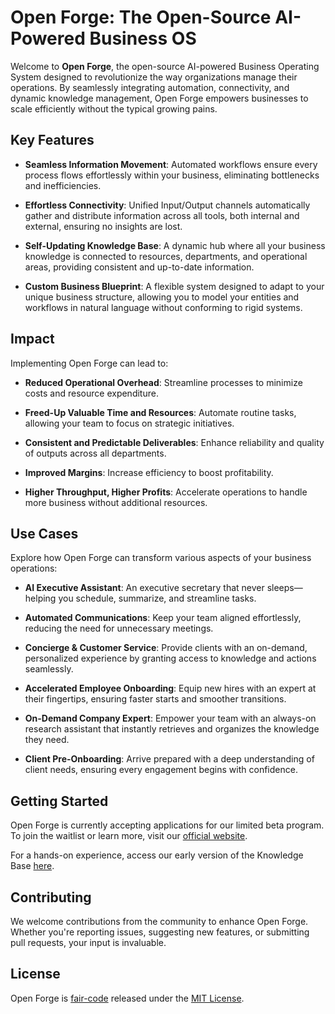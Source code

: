 # Open Forge: The Open-Source AI-Powered Business OS

Welcome to **Open Forge**, the open-source AI-powered Business Operating System designed to revolutionize the way organizations manage their operations. By seamlessly integrating automation, connectivity, and dynamic knowledge management, Open Forge empowers businesses to scale efficiently without the typical growing pains.

## Key Features

- **Seamless Information Movement**: Automated workflows ensure every process flows effortlessly within your business, eliminating bottlenecks and inefficiencies.

- **Effortless Connectivity**: Unified Input/Output channels automatically gather and distribute information across all tools, both internal and external, ensuring no insights are lost.

- **Self-Updating Knowledge Base**: A dynamic hub where all your business knowledge is connected to resources, departments, and operational areas, providing consistent and up-to-date information.

- **Custom Business Blueprint**: A flexible system designed to adapt to your unique business structure, allowing you to model your entities and workflows in natural language without conforming to rigid systems.

## Impact

Implementing Open Forge can lead to:

- **Reduced Operational Overhead**: Streamline processes to minimize costs and resource expenditure.

- **Freed-Up Valuable Time and Resources**: Automate routine tasks, allowing your team to focus on strategic initiatives.

- **Consistent and Predictable Deliverables**: Enhance reliability and quality of outputs across all departments.

- **Improved Margins**: Increase efficiency to boost profitability.

- **Higher Throughput, Higher Profits**: Accelerate operations to handle more business without additional resources.

## Use Cases

Explore how Open Forge can transform various aspects of your business operations:

- **AI Executive Assistant**: An executive secretary that never sleeps—helping you schedule, summarize, and streamline tasks.

- **Automated Communications**: Keep your team aligned effortlessly, reducing the need for unnecessary meetings.

- **Concierge & Customer Service**: Provide clients with an on-demand, personalized experience by granting access to knowledge and actions seamlessly.

- **Accelerated Employee Onboarding**: Equip new hires with an expert at their fingertips, ensuring faster starts and smoother transitions.

- **On-Demand Company Expert**: Empower your team with an always-on research assistant that instantly retrieves and organizes the knowledge they need.

- **Client Pre-Onboarding**: Arrive prepared with a deep understanding of client needs, ensuring every engagement begins with confidence.

## Getting Started

Open Forge is currently accepting applications for our limited beta program. To join the waitlist or learn more, visit our [official website](https://open-forge.com).

For a hands-on experience, access our early version of the Knowledge Base [here](https://open-forge.com/sign-in).

## Contributing

We welcome contributions from the community to enhance Open Forge. Whether you're reporting issues, suggesting new features, or submitting pull requests, your input is invaluable.

## License

Open Forge is [fair-code](https://faircode.io/) released under the [MIT License](LICENSE).
